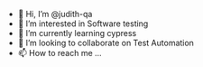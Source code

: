 - 👋 Hi, I’m @judith-qa
- 👀 I’m interested in Software testing
- 🌱 I’m currently learning cypress
- 💞️ I’m looking to collaborate on Test Automation
- 📫 How to reach me ...

<!---
LadyBug/LadyBug is a ✨ special ✨ repository because its `README.md` (this file) appears on your GitHub profile.
You can click the Preview link to take a look at your changes.
--->
